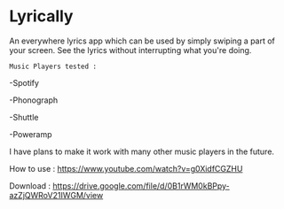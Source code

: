 # Lyrically

An everywhere lyrics app which can be used by simply swiping a part of your screen. See the lyrics without interrupting what you're doing.


    Music Players tested :

-Spotify

-Phonograph

-Shuttle

-Poweramp


I have plans to make it work with many other music players in the future.



How to use : https://www.youtube.com/watch?v=g0XidfCGZHU

Download : https://drive.google.com/file/d/0B1rWM0kBPpy-azZjQWRoV21IWGM/view
